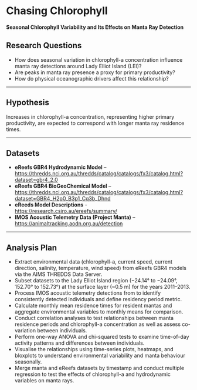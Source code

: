 # Chasing Chlorophyll
**Seasonal Chlorophyll Variability and Its Effects on Manta Ray Detection**  

## Research Questions
- How does seasonal variation in chlorophyll-a concentration influence manta ray detections around Lady Elliot Island (LEI)?  
- Are peaks in manta ray presence a proxy for primary productivity?
- How do physical oceanographic drivers affect this relationship?

---

## Hypothesis  
Increases in chlorophyll-a concentration, representing higher primary productivity, are expected to correspond with longer manta ray residence times. 

---

## Datasets  
- **eReefs GBR4 Hydrodynamic Model** – https://thredds.nci.org.au/thredds/catalog/catalogs/fx3/catalog.html?dataset=gbr4_2.0
- **eReefs GBR4 BioGeoChemical Model** – https://thredds.nci.org.au/thredds/catalog/catalogs/fx3/catalog.html?dataset=GBR4_H2p0_B3p1_Cq3b_Dhnd
- **eReeds Model Descriptions** - https://research.csiro.au/ereefs/summary/
- **IMOS Acoustic Telemetry Data (Project Manta)** – https://animaltracking.aodn.org.au/detection

---

## Analysis Plan  
- Extract environmental data (chlorophyll-a, current speed, current direction, salinity, temperature, wind speed) from eReefs GBR4 models via the AIMS THREDDS Data Server.
- Subset datasets to the Lady Elliot Island region (−24.14° to −24.09°, 152.70° to 152.73°) at the surface layer (~0.5 m) for the years 2011–2013.
- Process IMOS acoustic telemetry detections from to identify consistently detected individuals and define residency period metric.
- Calculate monthly mean residence times for resident mantas and aggregate environmental variables to monthly means for comparison.
- Conduct correlation analyses to test relationships between manta residence periods and chlorophyll-a concentration as well as assess co-variation between individuals.
- Perform one-way ANOVA and chi-squared tests to examine time-of-day activity patterns and differences between individuals.
- Visualise the relationships using time-series plots, heatmaps, and bloxplots to understand environmental variability and manta behaviour seasonally.
- Merge manta and eReefs datasets by timestamp and conduct multiple regression to test the effects of chlorophyll-a and hydrodynamic variables on manta rays.

